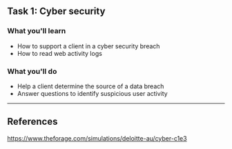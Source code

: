 ## Task 1: Cyber security

### What you'll learn

- How to support a client in a cyber security breach
- How to read web activity logs

### What you'll do

- Help a client determine the source of a data breach
- Answer questions to identify suspicious user activity

---

## References

https://www.theforage.com/simulations/deloitte-au/cyber-c1e3